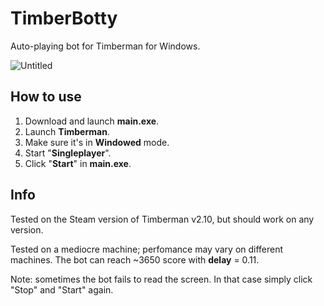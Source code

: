 # TimberBotty
Auto-playing bot for Timberman for Windows.

![Untitled](https://user-images.githubusercontent.com/67507125/211616036-ad339903-17e9-41bc-9ae6-c4dcb1427daa.png)

## How to use
1. Download and launch **main.exe**.
2. Launch **Timberman**.
3. Make sure it's in **Windowed** mode.
4. Start "**Singleplayer**".
5. Click "**Start**" in **main.exe**.
## Info
Tested on the Steam version of Timberman v2.10, but should work on any version. 

Tested on a mediocre machine; perfomance may vary on different machines. The bot can reach ~3650 score with **delay** = 0.11.

Note: sometimes the bot fails to read the screen. In that case simply click "Stop" and "Start" again.
